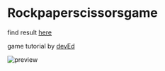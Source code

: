 # Rockpaperscissorsgame

find result [here](https://bennami.github.io/Rockpaperscissorsgame/)

game tutorial by [devEd](https://www.youtube.com/watch?v=qWPtKtYEsN4) 

![preview](https://github.com/bennami/Rockpaperscissorsgame/blob/master/preview.png)


